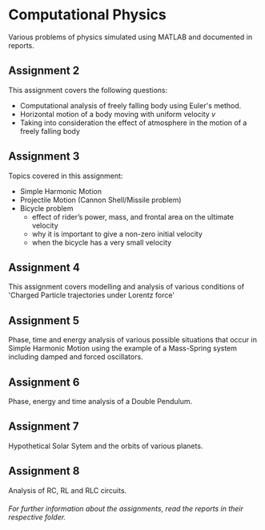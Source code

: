 # Computational Physics
Various problems of physics simulated using MATLAB and documented in reports.

## Assignment 2
This assignment covers the following questions:
- Computational analysis of freely falling body using Euler's method.
- Horizontal motion of a body moving with uniform velocity *v*
- Taking into consideration the effect of atmosphere in the motion of a freely falling body

## Assignment 3
Topics covered in this assignment:
- Simple Harmonic Motion
- Projectile Motion (Cannon Shell/Missile problem)
- Bicycle problem
  - effect of rider’s power, mass, and frontal area on the ultimate velocity
  - why it is important to give a non-zero initial velocity
  - when the bicycle has a very small velocity
  
## Assignment 4
 This assignment covers modelling and analysis of various conditions of 'Charged Particle trajectories under Lorentz force'
 
## Assignment 5
Phase, time and energy analysis of various possible situations that occur in Simple Harmonic Motion using the example of a Mass-Spring system including damped and forced oscillators.
 
## Assignment 6
Phase, energy and time analysis of a Double Pendulum.

## Assignment 7
Hypothetical Solar Sytem and the orbits of various planets.

## Assignment 8
Analysis of RC, RL and RLC circuits.

###### For further information about the assignments, read the reports in their respective folder.
